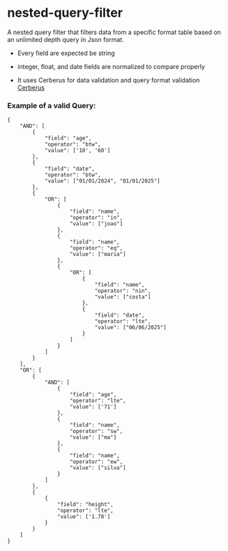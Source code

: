 # nested-query-filter
A nested query filter that filters data from a specific format table based on an unlimited depth query in Json format.

- Every field are expected be string
- integer, float, and date fields are normalized to compare properly

- It uses Cerberus for data validation and query format validation  [Cerberus](https://docs.python-cerberus.org/)


### Example of a valid Query:

```
{
    "AND": [
        {
            "field": "age",
            "operator": "btw",
            "value": ['10', '60']
        }, 
        {
            "field": "date",
            "operator": "btw",
            "value": ["01/01/2024", "01/01/2025"]
        },
        {
            "OR": [
                {
                    "field": "name",
                    "operator": "in",
                    "value": ["joao"]
                },
                {
                    "field": "name",
                    "operator": "eq",
                    "value": ["maria"]
                },
                {
                    "OR": [
                        {
                            "field": "name",
                            "operator": "nin",
                            "value": ["costa"]
                        },
                        {
                            "field": "date",
                            "operator": "lte",
                            "value": ["06/06/2025"]
                        }
                    ]
                }
            ]
        }
    ],
    "OR": [
        {
            "AND": [
                {
                    "field": "age",
                    "operator": "lte",
                    "value": ['71']
                },
                {
                    "field": "name",
                    "operator": "sw",
                    "value": ["ma"]
                },
                {
                    "field": "name",
                    "operator": "ew",
                    "value": ["silva"]
                }
            ]
        },
        {
            {
                "field": "height",
                "operator": "lte",
                "value": ['1.78']
            }
        }
    ]
}
```
